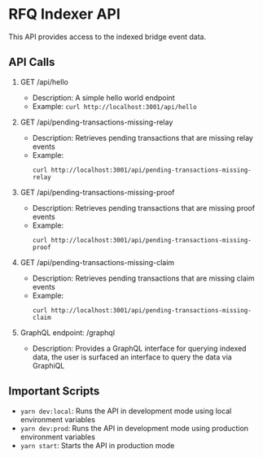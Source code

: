 # RFQ Indexer API

This API provides access to the indexed bridge event data.

## API Calls

1. GET /api/hello
   - Description: A simple hello world endpoint
   - Example: `curl http://localhost:3001/api/hello`

2. GET /api/pending-transactions-missing-relay
   - Description: Retrieves pending transactions that are missing relay events
   - Example:
     ```
     curl http://localhost:3001/api/pending-transactions-missing-relay
     ```

3. GET /api/pending-transactions-missing-proof
   - Description: Retrieves pending transactions that are missing proof events
   - Example:
     ```
     curl http://localhost:3001/api/pending-transactions-missing-proof
     ```

4. GET /api/pending-transactions-missing-claim
   - Description: Retrieves pending transactions that are missing claim events
   - Example:
     ```
     curl http://localhost:3001/api/pending-transactions-missing-claim
     ```

5. GraphQL endpoint: /graphql
   - Description: Provides a GraphQL interface for querying indexed data, the user is surfaced an interface to query the data via GraphiQL

## Important Scripts

- `yarn dev:local`: Runs the API in development mode using local environment variables
- `yarn dev:prod`: Runs the API in development mode using production environment variables
- `yarn start`: Starts the API in production mode


